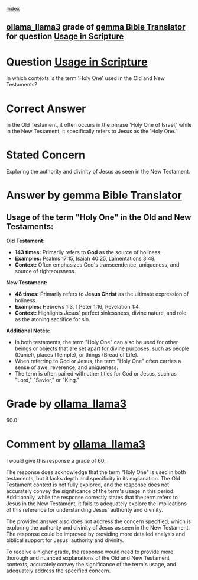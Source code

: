 
[Index](../../../../index.md)
## [ollama_llama3](../../../grading_models/ollama_llama3.md) grade of [gemma Bible Translator](../../../answering_models/gemma_Bible_Translator.md) for question [Usage in Scripture](../../../questions/Usage_in_Scripture.md)

# Question [Usage in Scripture](../../../questions/Usage_in_Scripture.md)
In which contexts is the term 'Holy One' used in the Old and New Testaments?

# Correct Answer
In the Old Testament, it often occurs in the phrase 'Holy One of Israel,' while in the New Testament, it specifically refers to Jesus as the 'Holy One.'

# Stated Concern
Exploring the authority and divinity of Jesus as seen in the New Testament.

# Answer by [gemma Bible Translator](../../../answering_models/gemma_Bible_Translator.md)
## Usage of the term "Holy One" in the Old and New Testaments:

**Old Testament:**

* **143 times:** Primarily refers to **God** as the source of holiness.
* **Examples:** Psalms 17:15, Isaiah 40:25, Lamentations 3:48.
* **Context:** Often emphasizes God's transcendence, uniqueness, and source of righteousness.

**New Testament:**

* **48 times:** Primarily refers to **Jesus Christ** as the ultimate expression of holiness.
* **Examples:** Hebrews 1:3, 1 Peter 1:16, Revelation 1:4.
* **Context:** Highlights Jesus' perfect sinlessness, divine nature, and role as the atoning sacrifice for sin.

**Additional Notes:**

* In both testaments, the term "Holy One" can also be used for other beings or objects that are set apart for divine purposes, such as people (Daniel), places (Temple), or things (Bread of Life).
* When referring to God or Jesus, the term "Holy One" often carries a sense of awe, reverence, and uniqueness.
* The term is often paired with other titles for God or Jesus, such as "Lord," "Savior," or "King."

# Grade by [ollama_llama3](../../../grading_models/ollama_llama3.md)
60.0

# Comment by [ollama_llama3](../../../grading_models/ollama_llama3.md)
I would give this response a grade of 60.

The response does acknowledge that the term "Holy One" is used in both testaments, but it lacks depth and specificity in its explanation. The Old Testament context is not fully explored, and the response does not accurately convey the significance of the term's usage in this period. Additionally, while the response correctly states that the term refers to Jesus in the New Testament, it fails to adequately explore the implications of this reference for understanding Jesus' authority and divinity.

The provided answer also does not address the concern specified, which is exploring the authority and divinity of Jesus as seen in the New Testament. The response could be improved by providing more detailed analysis and biblical support for Jesus' authority and divinity.

To receive a higher grade, the response would need to provide more thorough and nuanced explanations of the Old and New Testament contexts, accurately convey the significance of the term's usage, and adequately address the specified concern.

